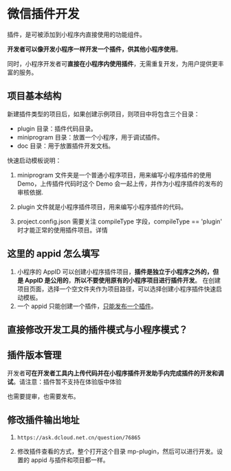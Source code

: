 # 微信插件开发

插件，是可被添加到小程序内直接使用的功能组件。

**开发者可以像开发小程序一样开发一个插件，供其他小程序使用**。

同时，小程序开发者可**直接在小程序内使用插件**，无需重复开发，为用户提供更丰富的服务。

## 项目基本结构

新建插件类型的项目后，如果创建示例项目，则项目中将包含三个目录：

- plugin 目录：插件代码目录。
- miniprogram 目录：放置一个小程序，用于调试插件。
- doc 目录：用于放置插件开发文档。

快速启动模板说明：

1. miniprogram 文件夹是一个普通小程序项目，用来编写小程序插件的使用 Demo，上传插件代码时这个 Demo 会一起上传，并作为小程序插件的发布的审核依据.

2. plugin 文件就是小程序插件项目，用来编写小程序插件的代码。

3. project.config.json 需要关注 compileType 字段，compileType == 'plugin' 时才能正常的使用插件项目。详情

## 这里的 appid 怎么填写

1. 小程序的 AppID 可以创建小程序插件项目，**插件是独立于小程序之外的，但是 AppID 是公用的**，**所以不要使用原有的小程序项目进行插件开发**。 在创建项目页面，选择一个空文件夹作为项目路径，可以选择创建小程序插件快速启动模板。
2. 一个 appid 只能创建一个插件，[只能发布一个插件](https://developers.weixin.qq.com/community/develop/doc/0008aee00ace907d0a5beca1751c00)。

## 直接修改开发工具的插件模式与小程序模式？

## 插件版本管理

开发者**可在开发者工具内上传代码并在小程序插件开发助手内完成插件的开发和调试**。请注意：插件暂不支持在体验版中体验

也需要提审，也需要发布。

## 修改插件输出地址

1. `https://ask.dcloud.net.cn/question/76865`

2. 修改插件查看的方式，整个打开这个目录 mp-plugin，然后可以进行开发。设置的 appid 与插件和项目都一样。
